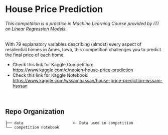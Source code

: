 # House Price Prediction
###### This competition is a practice in Machine Learning Course provided by ITI on Linear Regression Models. <br>
With 79 explanatory variables describing (almost) every aspect of residential homes in Ames, Iowa, this competition challenges you to predict the final price of each home.

- Check this link for Kaggle Competition: https://www.kaggle.com/c/neolen-house-price-prediction
- Check this link for Kaggle Notebook: https://www.kaggle.com/wssamhassan/house-price-prediction-wssam-hassan
<br>

## Repo Organization

    ├── data                      <- Data used in competition
    └── competition notebook
